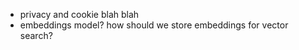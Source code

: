 - privacy and cookie blah blah
- embeddings model? how should we store embeddings for vector search?
